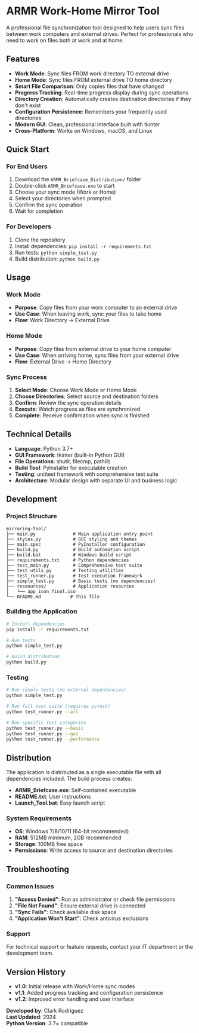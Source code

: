 # ARMR Work-Home Mirror Tool

A professional file synchronization tool designed to help users sync files between work computers and external drives. Perfect for professionals who need to work on files both at work and at home.

## Features

- **Work Mode**: Sync files FROM work directory TO external drive
- **Home Mode**: Sync files FROM external drive TO home directory
- **Smart File Comparison**: Only copies files that have changed
- **Progress Tracking**: Real-time progress display during sync operations
- **Directory Creation**: Automatically creates destination directories if they don't exist
- **Configuration Persistence**: Remembers your frequently used directories
- **Modern GUI**: Clean, professional interface built with tkinter
- **Cross-Platform**: Works on Windows, macOS, and Linux

## Quick Start

### For End Users
1. Download the `ARMR_Briefcase_Distribution/` folder
2. Double-click `ARMR_Briefcase.exe` to start
3. Choose your sync mode (Work or Home)
4. Select your directories when prompted
5. Confirm the sync operation
6. Wait for completion

### For Developers
1. Clone the repository
2. Install dependencies: `pip install -r requirements.txt`
3. Run tests: `python simple_test.py`
4. Build distribution: `python build.py`

## Usage

### Work Mode
- **Purpose**: Copy files from your work computer to an external drive
- **Use Case**: When leaving work, sync your files to take home
- **Flow**: Work Directory → External Drive

### Home Mode
- **Purpose**: Copy files from external drive to your home computer
- **Use Case**: When arriving home, sync files from your external drive
- **Flow**: External Drive → Home Directory

### Sync Process
1. **Select Mode**: Choose Work Mode or Home Mode
2. **Choose Directories**: Select source and destination folders
3. **Confirm**: Review the sync operation details
4. **Execute**: Watch progress as files are synchronized
5. **Complete**: Receive confirmation when sync is finished

## Technical Details

- **Language**: Python 3.7+
- **GUI Framework**: tkinter (built-in Python GUI)
- **File Operations**: shutil, filecmp, pathlib
- **Build Tool**: PyInstaller for executable creation
- **Testing**: unittest framework with comprehensive test suite
- **Architecture**: Modular design with separate UI and business logic

## Development

### Project Structure
```
mirroring-tool/
├── main.py              # Main application entry point
├── styles.py            # GUI styling and themes
├── main.spec            # PyInstaller configuration
├── build.py             # Build automation script
├── build.bat            # Windows build script
├── requirements.txt     # Python dependencies
├── test_main.py         # Comprehensive test suite
├── test_utils.py        # Testing utilities
├── test_runner.py       # Test execution framework
├── simple_test.py       # Basic tests (no dependencies)
├── resoources/          # Application resources
│   └── app_icon_final.ico
└── README.md           # This file
```

### Building the Application
```bash
# Install dependencies
pip install -r requirements.txt

# Run tests
python simple_test.py

# Build distribution
python build.py
```

### Testing
```bash
# Run simple tests (no external dependencies)
python simple_test.py

# Run full test suite (requires pytest)
python test_runner.py --all

# Run specific test categories
python test_runner.py --basic
python test_runner.py --gui
python test_runner.py --performance
```

## Distribution

The application is distributed as a single executable file with all dependencies included. The build process creates:

- **ARMR_Briefcase.exe**: Self-contained executable
- **README.txt**: User instructions
- **Launch_Tool.bat**: Easy launch script

### System Requirements
- **OS**: Windows 7/8/10/11 (64-bit recommended)
- **RAM**: 512MB minimum, 2GB recommended
- **Storage**: 100MB free space
- **Permissions**: Write access to source and destination directories

## Troubleshooting

### Common Issues
1. **"Access Denied"**: Run as administrator or check file permissions
2. **"File Not Found"**: Ensure external drive is connected
3. **"Sync Fails"**: Check available disk space
4. **"Application Won't Start"**: Check antivirus exclusions

### Support
For technical support or feature requests, contact your IT department or the development team.

## Version History

- **v1.0**: Initial release with Work/Home sync modes
- **v1.1**: Added progress tracking and configuration persistence
- **v1.2**: Improved error handling and user interface

<!-- ## License

This software is proprietary and confidential. Unauthorized distribution is prohibited.

--- -->

**Developed by**: Clark Rodriguez  
**Last Updated**: 2024  
**Python Version**: 3.7+ compatible